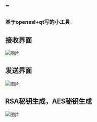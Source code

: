 # -
### 基于openssl+qt写的小工具
## 接收界面
![图片](https://user-images.githubusercontent.com/32445559/161778850-ca713de0-01ae-4523-a19c-1f07d912213a.png)
## 发送界面
![图片](https://user-images.githubusercontent.com/32445559/161779144-0531c3c6-95df-4eed-b34a-c58495061087.png)
## RSA秘钥生成，AES秘钥生成
![图片](https://user-images.githubusercontent.com/32445559/161779356-a0e46cd5-20d2-4a2a-bd0a-01d39645ad75.png)

